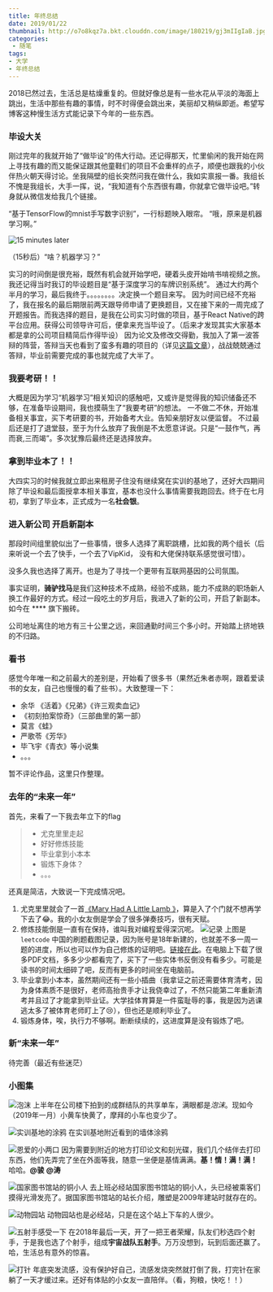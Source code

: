 ```yaml
---
title: 年终总结
date: 2019/01/22
thumbnail: http://o7o8kqz7a.bkt.clouddn.com/image/180219/gj3mIIgIaB.jpg
categories: 
 - 随笔
tags: 
- 大学
- 年终总结
---
```

2018已然过去，生活总是枯燥重复的。但就好像总是有一些水花从平淡的海面上跳出，生活中那些有趣的事情，时不时得便会跳出来，美丽却又稍纵即逝。希望写博客这种慢生活方式能记录下今年的一些东西。

### 毕设大关
刚过完年的我就开始了“做毕设”的伟大行动。还记得那天，忙里偷闲的我开始在网上寻找有趣的而又能保证跟其他童鞋们的项目不会重样的点子，顺便也跟我的小伙伴热火朝天得讨论。坐我隔壁的组长突然问我在做什么，我如实禀报一番。我组长不愧是我组长，大手一挥，说，“我知道有个东西很有趣，你就拿它做毕设吧。”转身就从微信发给我几个链接。

“基于TensorFlow的mnist手写数字识别”，一行标题映入眼帘。
“哦，原来是机器学习啊。”

![15 minutes later ](/blogimg/download.jpg)

（15秒后）“啥？机器学习？”

实习的时间倒是很充裕，既然有机会就开始学吧，硬着头皮开始啃书啃视频之旅。
我还记得当时我订的毕设题目是“基于深度学习的车牌识别系统”。
通过大约两个半月的学习，最后我终于。。。。。。。。决定换一个题目来写。
因为时间已经不充裕了，我在报名的最后期限前两天跟导师申请了更换题目，又在接下来的一周完成了开题报告。而我选择的题目，是我在公司实习时做的项目，基于React Native的跨平台应用。获得公司领导许可后，便拿来充当毕设了。（后来才发现其实大家基本都是拿的公司项目精简后作得毕设）
因为论文及修改交得勤，我加入了第一波答辩的阵营，答辩当天也看到了蛮多有趣的项目的（详见[这篇文章](https://alkjsdhflkjasgdhlkjh)），战战兢兢通过答辩，毕业前需要完成的事也就完成了大半了。

### 我要考研！！
大概是因为学习“机器学习”相关知识的感触吧，又或许是觉得我的知识储备还不够，在准备毕设期间，我也摸萌生了“我要考研”的想法。
一不做二不休，开始准备相关事宜，买下考研要的书，开始备考大业。告知亲朋好友以便监督。
不过最后还是打了退堂鼓，至于为什么放弃了我倒是不太愿意详说。只是“一鼓作气，再而衰,三而竭”。多次犹豫后最终还是选择放弃。

### 拿到毕业本了！！

大四实习的时候我就立即出来租房子住没有继续窝在实训的基地了，还好大四期间除了毕设和最后面授拿本相关事宜，基本也没什么事情需要我跑回去。终于在七月初，拿到了毕业本，正式成为一名**社会银**。

### 进入新公司 开启新副本

那段时间组里貌似出了一些事情，很多人选择了离职跳槽，比如我的两个组长（后来听说一个去了快手，一个去了VipKid， 没有和大佬保持联系感觉很可惜）。

没多久我也选择了离开。也是为了寻找一个更带有互联网基因的公司氛围。

事实证明，**骑驴找马**是我们这种技术不成熟，经验不成熟，能力不成熟的职场新人换工作最好的方式。经过一段吃土的岁月后，我进入了新的公司，开启了新副本。如今在 \*\*\*\* 旗下搬砖。

公司地址离住的地方有三十公里之远，来回通勤时间三个多小时。开始踏上挤地铁的不归路。

### 看书
感觉今年唯一和之前最大的差别是，开始看了很多书（果然近朱者赤啊，跟着爱读书的女友，自己也慢慢的看了些书）。大致整理一下：
 - 余华 《活着》《兄弟》《许三观卖血记》
 - 《初刻拍案惊奇》（三部曲里的第一部）
 - 莫言《蛙》
 - 严歌苓《芳华》
 - 毕飞宇《青衣》等小说集
 - 。。。

暂不评论作品，这里只作整理。

### 去年的“未来一年”

首先，来看了一下我去年立下的flag

>* 尤克里里走起
>* 好好修炼技能
>* 毕业拿到小本本
>* 锻炼下身体？
>* 。。。

还真是简洁，大致说一下完成情况吧。
1. 尤克里里就会了一首[《Mary Had A Little Lamb 》](https://music.163.com/song?id=32405131&userid=54023913)，算是入了个门就不想再学下去了😂。我的小女友倒是学会了很多弹奏技巧，很有天赋。
2. 修炼技能倒是一直有在保持，谁叫我对编程爱得深沉呢。
  ![记录](/blogimg/1548671260774.png)
上图是 `leetcode` 中国的刷题截图记录，因为账号是18年新建的，也就差不多一周一题的进度，所以也可以作为自己修炼的证明吧。[链接在此](https://leetcode-cn.com/fchangenow/)。在电脑上下载了很多PDF文档，多多少少都看完了，买下了一些实体书反倒没有看多少。可能是读书的时间太细碎了吧，反而有更多的时间坐在电脑前。
3. 毕业拿到小本本，虽然期间还有一些小插曲（我拿证之前还需要体育清考，因为身体素质不是很好，老师高抬贵手才让我侥幸过了，不然只能第二年重新清考并且过了才能拿到毕业证。大学挂体育算是一件蛮耻辱的事，我是因为逃课逃太多了被体育老师盯上了😢），但也还是顺利毕业了。
4. 锻炼身体，唉，执行力不够啊。断断续续的，这进度算是没有锻炼了吧。

### 新“未来一年”

待完善（最近有些迷茫）

### 小图集
![泡沫](/blogimg/IMG_20180408_091232.jpg)
上半年在公司楼下拍到的成群结队的共享单车，满眼都是*泡沫*。现如今（2019年一月）小黄车快黄了，摩拜的小车也变少了。

![实训基地的涂鸦](/blogimg/IMG_20180303_134333.jpg)
在实训基地附近看到的墙体涂鸦

![恩爱的小两口](/blogimg/IMG_20180505_160406.jpg)
因为需要到附近的地方打印论文和刻光碟，我们几个结伴去打印东西，他们先弄完了坐在外面等我，随意一坐便是基情满满。**基！情！满！满！** 哈哈。**@骏**  **@涛**

![国家图书馆站的铜小人](/blogimg/1548119548534.jpg)
去上班必经站国家图书馆站的铜小人，头已经被乘客们摸得光滑发亮了。据国家图书馆站的站长介绍，雕塑是2009年建站时就存在的。

![动物园站](/blogimg/1547039422427.jpg)
动物园站也是必经站，只是在这个站上下车的人很少。

![五射手感受一下](/blogimg/Screenshot_2018-12-31-12-05-56-986.png)
在2018年最后一天，开了一把王者荣耀，队友们秒选四个射手，于是我也选了个射手，组成**宇宙战队五射手**。万万没想到，玩到后面还赢了。哈，生活总有意外的惊喜。

![打针](/blogimg/wx_camera_1547425927227.jpg)
年底突发流感，没有保护好自己，流感发烧突然就打倒了我，打完针在家躺了一天才缓过来。还好有体贴的小女友一直陪伴。（看，狗粮，快吃！！）